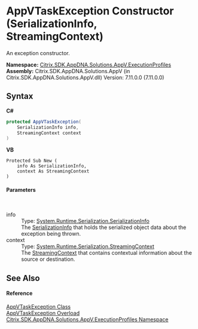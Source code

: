 # AppVTaskException Constructor (SerializationInfo, StreamingContext)
 

An exception constructor.

**Namespace:**&nbsp;<a href="1b1978a4-9a07-5603-1f1a-feb80ea045f9">Citrix.SDK.AppDNA.Solutions.AppV.ExecutionProfiles</a><br />**Assembly:**&nbsp;Citrix.SDK.AppDNA.Solutions.AppV (in Citrix.SDK.AppDNA.Solutions.AppV.dll) Version: 7.11.0.0 (7.11.0.0)

## Syntax

**C#**
```csharp
protected AppVTaskException(
	SerializationInfo info,
	StreamingContext context
)
```

**VB**
```vbnet
Protected Sub New ( 
	info As SerializationInfo,
	context As StreamingContext
)
```


#### Parameters
&nbsp;<dl><dt>info</dt><dd>Type: <a href="http://msdn2.microsoft.com/en-us/library/a9b6042e" target="_blank">System.Runtime.Serialization.SerializationInfo</a><br />The <a href="http://msdn2.microsoft.com/en-us/library/a9b6042e" target="_blank">SerializationInfo</a> that holds the serialized object data about the exception being thrown.</dd><dt>context</dt><dd>Type: <a href="http://msdn2.microsoft.com/en-us/library/t16abws5" target="_blank">System.Runtime.Serialization.StreamingContext</a><br />The <a href="http://msdn2.microsoft.com/en-us/library/t16abws5" target="_blank">StreamingContext</a> that contains contextual information about the source or destination.</dd></dl>

## See Also


#### Reference
<a href="98e5e611-f0a1-97b6-10d7-b5ceb4fda458">AppVTaskException Class</a><br /><a href="dee7167e-d67d-95cb-ea66-54523fbdf5b2">AppVTaskException Overload</a><br /><a href="1b1978a4-9a07-5603-1f1a-feb80ea045f9">Citrix.SDK.AppDNA.Solutions.AppV.ExecutionProfiles Namespace</a><br />